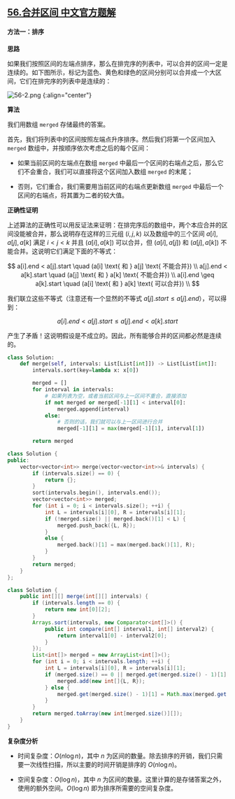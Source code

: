 ## [56.合并区间 中文官方题解](https://leetcode.cn/problems/merge-intervals/solutions/100000/he-bing-qu-jian-by-leetcode-solution)

#### 方法一：排序

**思路**

如果我们按照区间的左端点排序，那么在排完序的列表中，可以合并的区间一定是连续的。如下图所示，标记为蓝色、黄色和绿色的区间分别可以合并成一个大区间，它们在排完序的列表中是连续的：

![56-2.png](https://pic.leetcode-cn.com/50417462969bd13230276c0847726c0909873d22135775ef4022e806475d763e-56-2.png)
{:align="center"}

**算法**

我们用数组 `merged` 存储最终的答案。

首先，我们将列表中的区间按照左端点升序排序。然后我们将第一个区间加入 `merged` 数组中，并按顺序依次考虑之后的每个区间：

- 如果当前区间的左端点在数组 `merged` 中最后一个区间的右端点之后，那么它们不会重合，我们可以直接将这个区间加入数组 `merged` 的末尾；

- 否则，它们重合，我们需要用当前区间的右端点更新数组 `merged` 中最后一个区间的右端点，将其置为二者的较大值。

**正确性证明**

上述算法的正确性可以用反证法来证明：在排完序后的数组中，两个本应合并的区间没能被合并，那么说明存在这样的三元组 $(i, j, k)$ 以及数组中的三个区间 $a[i], a[j], a[k]$ 满足 $i < j < k$ 并且 $(a[i], a[k])$ 可以合并，但 $(a[i], a[j])$ 和 $(a[j], a[k])$ 不能合并。这说明它们满足下面的不等式：

$$
a[i].end < a[j].start \quad (a[i] \text{ 和 } a[j] \text{ 不能合并}) \\
a[j].end < a[k].start \quad (a[j] \text{ 和 } a[k] \text{ 不能合并}) \\
a[i].end \geq a[k].start \quad (a[i] \text{ 和 } a[k] \text{ 可以合并}) \\
$$

我们联立这些不等式（注意还有一个显然的不等式 $a[j].start \leq a[j].end$），可以得到：

$$
a[i].end < a[j].start \leq a[j].end < a[k].start
$$

产生了矛盾！这说明假设是不成立的。因此，所有能够合并的区间都必然是连续的。

```Python [sol1-Python3]
class Solution:
    def merge(self, intervals: List[List[int]]) -> List[List[int]]:
        intervals.sort(key=lambda x: x[0])

        merged = []
        for interval in intervals:
            # 如果列表为空，或者当前区间与上一区间不重合，直接添加
            if not merged or merged[-1][1] < interval[0]:
                merged.append(interval)
            else:
                # 否则的话，我们就可以与上一区间进行合并
                merged[-1][1] = max(merged[-1][1], interval[1])

        return merged
```

```C++ [sol1-C++]
class Solution {
public:
    vector<vector<int>> merge(vector<vector<int>>& intervals) {
        if (intervals.size() == 0) {
            return {};
        }
        sort(intervals.begin(), intervals.end());
        vector<vector<int>> merged;
        for (int i = 0; i < intervals.size(); ++i) {
            int L = intervals[i][0], R = intervals[i][1];
            if (!merged.size() || merged.back()[1] < L) {
                merged.push_back({L, R});
            }
            else {
                merged.back()[1] = max(merged.back()[1], R);
            }
        }
        return merged;
    }
};
```

```Java [sol1-Java]
class Solution {
    public int[][] merge(int[][] intervals) {
        if (intervals.length == 0) {
            return new int[0][2];
        }
        Arrays.sort(intervals, new Comparator<int[]>() {
            public int compare(int[] interval1, int[] interval2) {
                return interval1[0] - interval2[0];
            }
        });
        List<int[]> merged = new ArrayList<int[]>();
        for (int i = 0; i < intervals.length; ++i) {
            int L = intervals[i][0], R = intervals[i][1];
            if (merged.size() == 0 || merged.get(merged.size() - 1)[1] < L) {
                merged.add(new int[]{L, R});
            } else {
                merged.get(merged.size() - 1)[1] = Math.max(merged.get(merged.size() - 1)[1], R);
            }
        }
        return merged.toArray(new int[merged.size()][]);
    }
}
```

**复杂度分析**

- 时间复杂度：$O(n\log n)$，其中 $n$ 为区间的数量。除去排序的开销，我们只需要一次线性扫描，所以主要的时间开销是排序的 $O(n\log n)$。

- 空间复杂度：$O(\log n)$，其中 $n$ 为区间的数量。这里计算的是存储答案之外，使用的额外空间。$O(\log n)$ 即为排序所需要的空间复杂度。